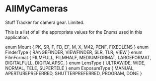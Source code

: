 # AllMyCameras
Stuff Tracker for camera gear. Limited. 


This is a list of all the appropriate values for the Enums used in this application. 

enum Mount
    {
        PK,
        SR,
        F,
        FD,
        EF,
        M,
        X,
        M42,
        PENF,
        FIXEDLENS
    }
    enum FinderType
    {
        RANGEFINDER,
        VIEWFINDER,
        SLR,
        TLR,
        VIEW
    }
    enum FilmFormat
    {
        FILMFULL, 
        FILMHALF,
        MEDIUMFORMAT,
        LARGEFORMAT,
        DIGITALFULL,
        DIGITALAPSC,
    }
    enum LensType
    {
        ULTRAWIDE,
        WIDE,
        NORMAL,
        TELE,
        SUPERTELE
    }
    enum ExposureType
    {
        MANUAL,
        APERTUREPREFERRED,
        SHUTTERPREFERRED,
        PROGRAM, 
        DONE
    }
